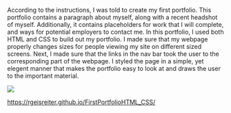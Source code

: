 According to the instructions, I was told to create my first portfolio. This portfolio contains a paragraph about myself, along with a recent headshot of myself. Additionally, it contains placeholders for work that I will complete, and ways for potential employers to contact me. In this portfolio, I used both HTML and CSS to build out my portfolio. I made sure that my webpage properly changes sizes for people viewing my site on different sized screens. Next, I made sure that the links in the nav bar took the user to the corresponding part of the webpage. I styled the page in a simple, yet elegent manner that makes the portfolio easy to look at and draws the user to the important material.

<a href='https://www.linkpicture.com/view.php?img=LPic607f5ec9e4bac230529586'><img src='https://www.linkpicture.com/q/portfolio.jpg' type='image'></a>

https://rgeisreiter.github.io/FirstPortfolioHTML_CSS/
